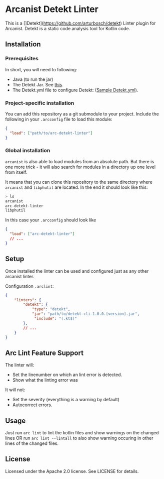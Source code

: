 # Arcanist Detekt Linter

This is a []Detekt](https://github.com/arturbosch/detekt) Linter plugin for Arcanist.
Detekt is a static code analysis tool for Kotlin code.

## Installation

### Prerequisites

In short, you will need to following:
- Java (to run the jar)
- The Detekt Jar. See [this](https://github.com/arturbosch/detekt#build--use-the-commandline-interface).
- The Detekt.yml file to configure Detekt: ([Sample Detekt.yml](https://raw.githubusercontent.com/arturbosch/detekt/master/detekt-cli/src/main/resources/default-detekt-config.yml)).

### Project-specific installation

You can add this repository as a git submodule to your project.
Include the following in your `.arcconfig` file to load this module:

```json
{
  "load": ["path/to/arc-detekt-linter"]
}
```

### Global installation
`arcanist` is also able to load modules from an absolute path. But there is one
more trick - it will also search for modules in a directory up one level
from itself.

It means that you can clone this repository to the same directory
where `arcanist` and `libphutil` are located. In the end it should
look like this:

```sh
> ls
arcanist
arc-detekt-linter
libphutil
```

In this case your `.arcconfig` should look like

```json
{
  "load": ["arc-detekt-linter"]
  // ...
}
```

## Setup
Once installed the linter can be used and configured just as any other arcanist linter.

Configuration `.arclint`:

```json
{
    "linters": {
        "detekt": {
            "type": "detekt",
            "jar": "path/to/detekt-cli-1.0.0.[version].jar",
             "include": "(.kt$)"
        },
        // ...
    }
}
```
## Arc Lint Feature Support
The linter will:
- Set the linenumber on which an lint error is detected.
- Show what the linting error was

It will not:
- Set the severity (everything is a warning by default)
- Autocorrect errors.

## Usage
Just run `arc lint` to lint the kotlin files and show warnings on the changed lines OR run `arc lint --lintall` to also show warning occuring in other lines of the changed files.

## License

Licensed under the Apache 2.0 license. See LICENSE for details.
